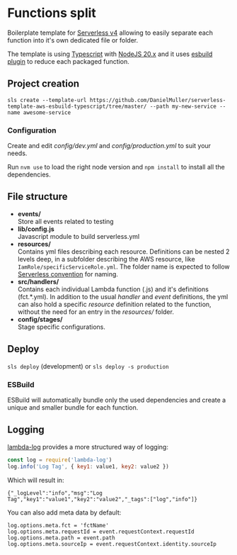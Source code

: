 # Functions split

Boilerplate template for [Serverless v4](https://serverless.com) allowing to easily separate each function into it's own dedicated file or folder.

The template is using [Typescript](https://www.typescriptlang.org/) with [NodeJS 20.x](https://nodejs.org/) and it uses [esbuild plugin](https://github.com/floydspace/serverless-esbuild/) to reduce each packaged function.

## Project creation

`sls create --template-url https://github.com/DanielMuller/serverless-template-aws-esbuild-typescript/tree/master/ --path my-new-service --name awesome-service`

### Configuration

Create and edit _config/dev.yml_ and _config/production.yml_ to suit your needs.

Run `nvm use` to load the right node version and `npm install` to install all the dependencies.

## File structure

- **events/**  
  Store all events related to testing
- **lib/config.js**  
  Javascript module to build serverless.yml
- **resources/**  
  Contains yml files describing each resource. Definitions can be nested 2 levels deep, in a subfolder describing the AWS resource, like `IamRole/specificServiceRole.yml`.
  The folder name is expected to follow [Serverless convention](https://serverless.com/framework/docs/providers/aws/guide/resources#aws-cloudformation-resource-reference) for naming.
- **src/handlers/**  
  Contains each individual Lambda function (.js) and it's definitions (fct.*.yml).
  In addition to the usual _handler_ and _event_ definitions, the yml can also hold a specific _resource_ definition related to the function, without the need for an entry in the _resources/_ folder.
- **config/stages/**  
  Stage specific configurations.

## Deploy

`sls deploy` (development) or `sls deploy -s production`

### ESBuild

ESBuild will automatically bundle only the used dependencies and create a unique and smaller bundle for each function.

## Logging

[lambda-log](https://www.npmjs.com/package/lambda-log) provides a more structured way of logging:

```javascript
const log = require('lambda-log')
log.info('Log Tag', { key1: value1, key2: value2 })
```

Which will result in:

```
{"_logLevel":"info","msg":"Log Tag","key1":"value1","key2":"value2","_tags":["log","info"]}
```

You can also add meta data by default:

```
log.options.meta.fct = 'fctName'
log.options.meta.requestId = event.requestContext.requestId
log.options.meta.path = event.path
log.options.meta.sourceIp = event.requestContext.identity.sourceIp
```
